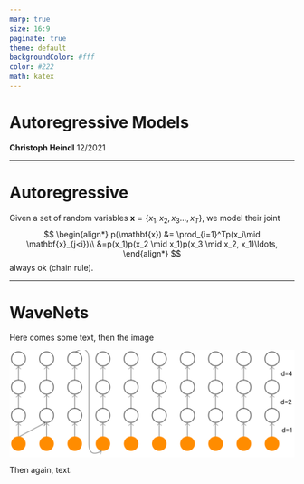 ```yaml
---
marp: true
size: 16:9
paginate: true
theme: default
backgroundColor: #fff
color: #222
math: katex
---
```

<!-- 
_class: lead
_footer: https://github.com/cheind/autoregressive
 -->
<style>
section { 
    font-size: 25px; 
}
img[alt~="center"] {
  display: block;
  margin: 0 auto;
}
</style>
<style scoped>section { font-size: 30px; }</style>
# Autoregressive Models
**Christoph Heindl**
12/2021

---

# Autoregressive

Given a set of random variables $\mathbf{x}=\{x_1,x_2,x_3...,x_T\}$, we model their joint
$$
\begin{align*}
p(\mathbf{x}) &= \prod_{i=1}^Tp(x_i\mid \mathbf{x}_{j<i})\\
&=p(x_1)p(x_2 \mid x_1)p(x_3 \mid x_2, x_1)\ldots,
\end{align*}
$$
always ok (chain rule).

---

# WaveNets

Here comes some text, then the image

![center](wavenets.svg) 

Then again, text.